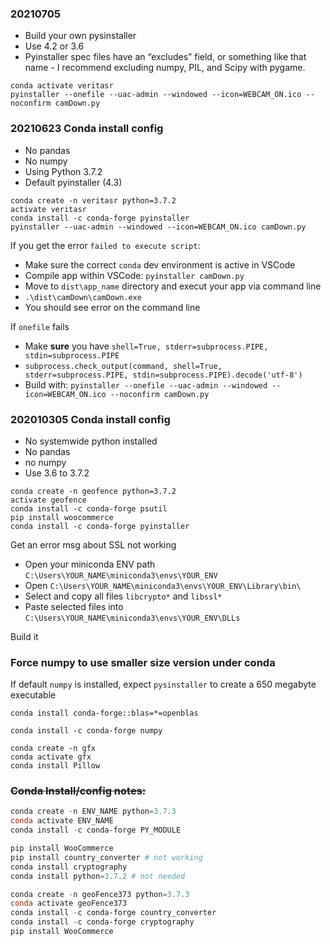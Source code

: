 ### 20210705
- Build your own pysinstaller
- Use 4.2 or 3.6
- Pyinstaller spec files have an “excludes” field, or something like that name - I recommend excluding numpy, PIL, and Scipy with pygame.

```
conda activate veritasr
pyinstaller --onefile --uac-admin --windowed --icon=WEBCAM_ON.ico --noconfirm camDown.py
```


### 20210623 Conda install config


- No pandas 
- No numpy
- Using Python 3.7.2
- Default pyinstaller (4.3)
```
conda create -n veritasr python=3.7.2
activate veritasr
conda install -c conda-forge pyinstaller
pyinstaller --uac-admin --windowed --icon=WEBCAM_ON.ico camDown.py
```

If you get the error ```failed to execute script```:
- Make sure the correct ```conda``` dev environment is active in VSCode
- Compile app within VSCode: ```pyinstaller camDown.py```
- Move to ```dist\app_name``` directory and execut your app via command line 
- ```.\dist\camDown\camDown.exe```
- You should see error on the command line

If ```onefile``` fails
- Make **sure** you have ```shell=True, stderr=subprocess.PIPE, stdin=subprocess.PIPE```
- ```subprocess.check_output(command, shell=True, stderr=subprocess.PIPE, stdin=subprocess.PIPE).decode('utf-8')```
- Build with: ```pyinstaller --onefile --uac-admin --windowed --icon=WEBCAM_ON.ico --noconfirm camDown.py```

### 202010305 Conda install config


- No systemwide python installed
- No pandas 
- no numpy
- Use 3.6 to 3.7.2
```
conda create -n geofence python=3.7.2
activate geofence
conda install -c conda-forge psutil
pip install woocommerce
conda install -c conda-forge pyinstaller
```
Get an error msg about SSL not working

- Open your miniconda ENV path ```C:\Users\YOUR_NAME\miniconda3\envs\YOUR_ENV``` 
- Open ```C:\Users\YOUR_NAME\miniconda3\envs\YOUR_ENV\Library\bin\```
- Select and copy all files ```libcrypto*``` and ```libssl*```
- Paste selected files into  ```C:\Users\YOUR_NAME\miniconda3\envs\YOUR_ENV\DLLs```


Build it


### Force numpy to use smaller size version under conda

If default ```numpy``` is installed, expect ```pysinstaller``` to create a 650 megabyte executable
```
conda install conda-forge::blas=*=openblas

conda install -c conda-forge numpy
```

```
conda create -n gfx
conda activate gfx
conda install Pillow
```

### ~~Conda Install/config notes:~~

```powershell
conda create -n ENV_NAME python=3.7.3
conda activate ENV_NAME
conda install -c conda-forge PY_MODULE
```

```powershell    
pip install WooCommerce
pip install country_converter # not working
conda install cryptography
conda install python=3.7.2 # not needed
```
    
```powershell
conda create -n geoFence373 python=3.7.3
conda activate geoFence373
conda install -c conda-forge country_converter
conda install -c conda-forge cryptography
pip install WooCommerce
```

